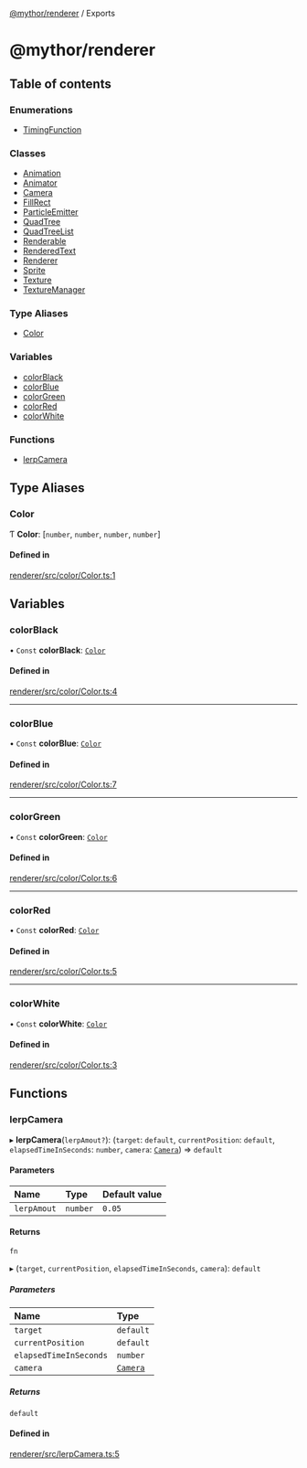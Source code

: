 [@mythor/renderer](README.md) / Exports

# @mythor/renderer

## Table of contents

### Enumerations

- [TimingFunction](enums/TimingFunction.md)

### Classes

- [Animation](classes/Animation.md)
- [Animator](classes/Animator.md)
- [Camera](classes/Camera.md)
- [FillRect](classes/FillRect.md)
- [ParticleEmitter](classes/ParticleEmitter.md)
- [QuadTree](classes/QuadTree.md)
- [QuadTreeList](classes/QuadTreeList.md)
- [Renderable](classes/Renderable.md)
- [RenderedText](classes/RenderedText.md)
- [Renderer](classes/Renderer.md)
- [Sprite](classes/Sprite.md)
- [Texture](classes/Texture.md)
- [TextureManager](classes/TextureManager.md)

### Type Aliases

- [Color](modules.md#color)

### Variables

- [colorBlack](modules.md#colorblack)
- [colorBlue](modules.md#colorblue)
- [colorGreen](modules.md#colorgreen)
- [colorRed](modules.md#colorred)
- [colorWhite](modules.md#colorwhite)

### Functions

- [lerpCamera](modules.md#lerpcamera)

## Type Aliases

### Color

Ƭ **Color**: [`number`, `number`, `number`, `number`]

#### Defined in

[renderer/src/color/Color.ts:1](https://github.com/desaintvincent/mythor/blob/d4665fb/packages/renderer/src/color/Color.ts#L1)

## Variables

### colorBlack

• `Const` **colorBlack**: [`Color`](modules.md#color)

#### Defined in

[renderer/src/color/Color.ts:4](https://github.com/desaintvincent/mythor/blob/d4665fb/packages/renderer/src/color/Color.ts#L4)

___

### colorBlue

• `Const` **colorBlue**: [`Color`](modules.md#color)

#### Defined in

[renderer/src/color/Color.ts:7](https://github.com/desaintvincent/mythor/blob/d4665fb/packages/renderer/src/color/Color.ts#L7)

___

### colorGreen

• `Const` **colorGreen**: [`Color`](modules.md#color)

#### Defined in

[renderer/src/color/Color.ts:6](https://github.com/desaintvincent/mythor/blob/d4665fb/packages/renderer/src/color/Color.ts#L6)

___

### colorRed

• `Const` **colorRed**: [`Color`](modules.md#color)

#### Defined in

[renderer/src/color/Color.ts:5](https://github.com/desaintvincent/mythor/blob/d4665fb/packages/renderer/src/color/Color.ts#L5)

___

### colorWhite

• `Const` **colorWhite**: [`Color`](modules.md#color)

#### Defined in

[renderer/src/color/Color.ts:3](https://github.com/desaintvincent/mythor/blob/d4665fb/packages/renderer/src/color/Color.ts#L3)

## Functions

### lerpCamera

▸ **lerpCamera**(`lerpAmout?`): (`target`: `default`, `currentPosition`: `default`, `elapsedTimeInSeconds`: `number`, `camera`: [`Camera`](classes/Camera.md)) => `default`

#### Parameters

| Name | Type | Default value |
| :------ | :------ | :------ |
| `lerpAmout` | `number` | `0.05` |

#### Returns

`fn`

▸ (`target`, `currentPosition`, `elapsedTimeInSeconds`, `camera`): `default`

##### Parameters

| Name | Type |
| :------ | :------ |
| `target` | `default` |
| `currentPosition` | `default` |
| `elapsedTimeInSeconds` | `number` |
| `camera` | [`Camera`](classes/Camera.md) |

##### Returns

`default`

#### Defined in

[renderer/src/lerpCamera.ts:5](https://github.com/desaintvincent/mythor/blob/d4665fb/packages/renderer/src/lerpCamera.ts#L5)
